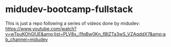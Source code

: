 # midudev-bootcamp-fullstack
This is just a repo following a series of videos done by midudev: https://www.youtube.com/watch?v=wTpuKOhGfJE&amp;list=PLV8x_i1fqBw0Kn_fBIZTa3wS_VZAqddX7&amp;ab_channel=midudev
